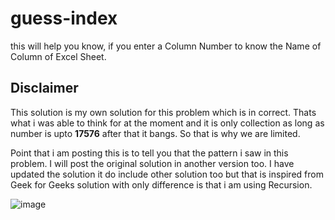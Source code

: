 # guess-index

this will help you know, if you enter a Column Number to know the Name of Column of Excel Sheet.
## Disclaimer
This solution is my own solution for this problem which is in correct. Thats what i was able to think for at the moment and it is only collection as long as number is upto **17576** after that it bangs. So that is why we are limited.

Point that i am posting this is to tell you that the pattern i saw in this problem. I will post the original solution in another version too. I have updated the solution it do include other solution too but that is inspired from Geek for Geeks solution with only difference is that i am using Recursion.


![image](https://user-images.githubusercontent.com/52831453/170370331-25ee212d-a18f-46bc-9e58-76ac460f2be5.png)
